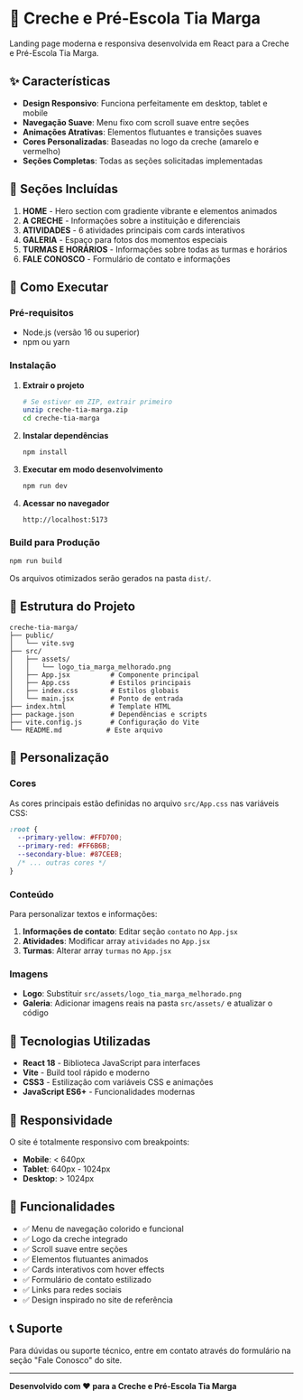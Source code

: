 # 🏫 Creche e Pré-Escola Tia Marga

Landing page moderna e responsiva desenvolvida em React para a Creche e Pré-Escola Tia Marga.

## ✨ Características

- **Design Responsivo**: Funciona perfeitamente em desktop, tablet e mobile
- **Navegação Suave**: Menu fixo com scroll suave entre seções
- **Animações Atrativas**: Elementos flutuantes e transições suaves
- **Cores Personalizadas**: Baseadas no logo da creche (amarelo e vermelho)
- **Seções Completas**: Todas as seções solicitadas implementadas

## 📱 Seções Incluídas

1. **HOME** - Hero section com gradiente vibrante e elementos animados
2. **A CRECHE** - Informações sobre a instituição e diferenciais
3. **ATIVIDADES** - 6 atividades principais com cards interativos
4. **GALERIA** - Espaço para fotos dos momentos especiais
5. **TURMAS E HORÁRIOS** - Informações sobre todas as turmas e horários
6. **FALE CONOSCO** - Formulário de contato e informações

## 🚀 Como Executar

### Pré-requisitos
- Node.js (versão 16 ou superior)
- npm ou yarn

### Instalação

1. **Extrair o projeto**
   ```bash
   # Se estiver em ZIP, extrair primeiro
   unzip creche-tia-marga.zip
   cd creche-tia-marga
   ```

2. **Instalar dependências**
   ```bash
   npm install
   ```

3. **Executar em modo desenvolvimento**
   ```bash
   npm run dev
   ```

4. **Acessar no navegador**
   ```
   http://localhost:5173
   ```

### Build para Produção

```bash
npm run build
```

Os arquivos otimizados serão gerados na pasta `dist/`.

## 📁 Estrutura do Projeto

```
creche-tia-marga/
├── public/
│   └── vite.svg
├── src/
│   ├── assets/
│   │   └── logo_tia_marga_melhorado.png
│   ├── App.jsx          # Componente principal
│   ├── App.css          # Estilos principais
│   ├── index.css        # Estilos globais
│   └── main.jsx         # Ponto de entrada
├── index.html           # Template HTML
├── package.json         # Dependências e scripts
├── vite.config.js       # Configuração do Vite
└── README.md           # Este arquivo
```

## 🎨 Personalização

### Cores
As cores principais estão definidas no arquivo `src/App.css` nas variáveis CSS:

```css
:root {
  --primary-yellow: #FFD700;
  --primary-red: #FF6B6B;
  --secondary-blue: #87CEEB;
  /* ... outras cores */
}
```

### Conteúdo
Para personalizar textos e informações:

1. **Informações de contato**: Editar seção `contato` no `App.jsx`
2. **Atividades**: Modificar array `atividades` no `App.jsx`
3. **Turmas**: Alterar array `turmas` no `App.jsx`

### Imagens
- **Logo**: Substituir `src/assets/logo_tia_marga_melhorado.png`
- **Galeria**: Adicionar imagens reais na pasta `src/assets/` e atualizar o código

## 🔧 Tecnologias Utilizadas

- **React 18** - Biblioteca JavaScript para interfaces
- **Vite** - Build tool rápido e moderno
- **CSS3** - Estilização com variáveis CSS e animações
- **JavaScript ES6+** - Funcionalidades modernas

## 📱 Responsividade

O site é totalmente responsivo com breakpoints:

- **Mobile**: < 640px
- **Tablet**: 640px - 1024px
- **Desktop**: > 1024px

## 🎯 Funcionalidades

- ✅ Menu de navegação colorido e funcional
- ✅ Logo da creche integrado
- ✅ Scroll suave entre seções
- ✅ Elementos flutuantes animados
- ✅ Cards interativos com hover effects
- ✅ Formulário de contato estilizado
- ✅ Links para redes sociais
- ✅ Design inspirado no site de referência

## 📞 Suporte

Para dúvidas ou suporte técnico, entre em contato através do formulário na seção "Fale Conosco" do site.

---

**Desenvolvido com ❤️ para a Creche e Pré-Escola Tia Marga**

